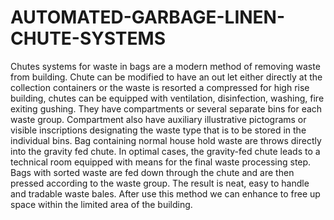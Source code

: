 # AUTOMATED-GARBAGE-LINEN-CHUTE-SYSTEMS
Chutes systems for waste in bags are a modern method of removing waste from building. Chute can be modified to have an out let either directly at the collection containers or the waste is resorted a compressed for high rise building, chutes can be equipped with ventilation, disinfection, washing, fire exiting gushing. They have compartments or several separate bins for each waste group. Compartment also have auxiliary illustrative pictograms or visible inscriptions designating the waste type that is to be stored in the individual bins. Bag containing normal house hold waste are throws directly into the gravity fed chute. In optimal cases, the gravity-fed chute leads to a technical room equipped with means for the final waste processing step. Bags with sorted waste are fed down through the chute and are then pressed according to the waste group. The result is neat, easy to handle and tradable waste bales. After use this method we can enhance to free up space within the limited area of the building.
